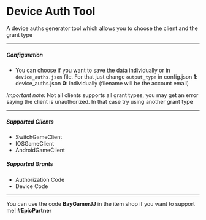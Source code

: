 # Device Auth Tool

A device auths generator tool which allows you to choose the client and the grant type

---

##### Configuration

* You can choose if you want to save the data individually or in `device_auths.json` file.
For that just change `output_type` in config.json
**1**: device_auths.json
**0**: individually (filename will be the account email)

*Important note:*
Not all clients supports all grant types, you may get an error saying the client is unauthorized. In that case try using another grant type

---

##### Supported Clients

* SwitchGameClient
* IOSGameClient
* AndroidGameClient

##### Supported Grants

* Authorization Code
* Device Code

---
You can use the code **BayGamerJJ** in the item shop if you want to support me! **#EpicPartner**
